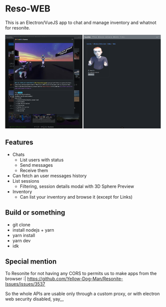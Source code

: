 # Reso-WEB

This is an Electron/VueJS app to chat and manage inventory and whatnot for resonite.

<p float="left">
<img src="./screenshot1.png" height="300px"/>
<img src="./screenshot2.png" height="300px"/>
</p>

## Features

- Chats
  - List users with status
  - Send messages
  - Receive them
- Can fetch an user messages history
- List sessions
  - Filtering, session details modal with 3D Sphere Preview
- Inventory
  - Can list your inventory and browse it (except for Links)

## Build or something

- git clone
- install nodejs + yarn
- yarn install
- yarn dev
- idk

## Special mention

To Resonite for not having any CORS to permits us to make apps from the browser :| https://github.com/Yellow-Dog-Man/Resonite-Issues/issues/3537

So the whole APIs are usable only through a custom proxy, or with electron web security disabled, yay,,,
